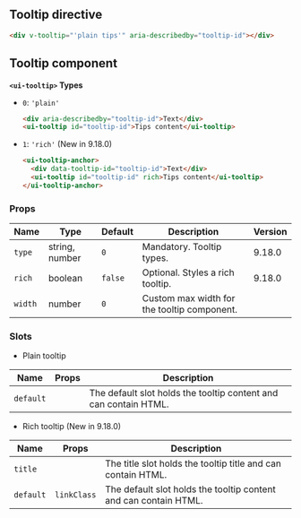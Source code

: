 ## Tooltip directive

```html
<div v-tooltip="'plain tips'" aria-describedby="tooltip-id"></div>
```

## Tooltip component

**`<ui-tooltip>` Types**

- `0`: `'plain'`

  ```html
  <div aria-describedby="tooltip-id">Text</div>
  <ui-tooltip id="tooltip-id">Tips content</ui-tooltip>
  ```

- `1`: `'rich'` (New in 9.18.0)

  ```html
  <ui-tooltip-anchor>
    <div data-tooltip-id="tooltip-id">Text</div>
    <ui-tooltip id="tooltip-id" rich>Tips content</ui-tooltip>
  </ui-tooltip-anchor>
  ```

### Props

| Name    | Type           | Default | Description                                 | Version |
| ------- | -------------- | ------- | ------------------------------------------- | ------- |
| `type`  | string, number | `0`     | Mandatory. Tooltip types.                   | 9.18.0  |
| `rich`  | boolean        | `false` | Optional. Styles a rich tooltip.            | 9.18.0  |
| `width` | number         | `0`     | Custom max width for the tooltip component. |         |

### Slots

- Plain tooltip

| Name      | Props | Description                                                      |
| --------- | ----- | ---------------------------------------------------------------- |
| `default` |       | The default slot holds the tooltip content and can contain HTML. |

- Rich tooltip (New in 9.18.0)

| Name      | Props       | Description                                                      |
| --------- | ----------- | ---------------------------------------------------------------- |
| `title`   |             | The title slot holds the tooltip title and can contain HTML.     |
| `default` | `linkClass` | The default slot holds the tooltip content and can contain HTML. |
